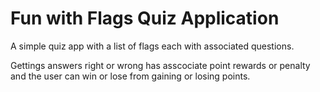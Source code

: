 # Fun with Flags Quiz Application

A simple quiz app with a list of flags each with associated questions.

Gettings answers right or wrong has asscociate point
rewards or penalty and the user can win or lose from gaining or
losing points.
